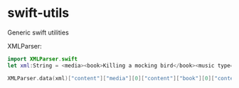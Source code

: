 # swift-utils
Generic swift utilities


XMLParser:

```swift
import XMLParser.swift
let xml:String = <media><book>Killing a mocking bird</book><music type="digital">Mozzart</music><media>

XMLParser.data(xml)["content"]["media"][0]["content"]["book"][0]["content"] //Output: Killing a mocking bird


```

